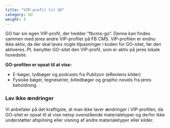 ```yaml
---
title: "VIP-profil til GO"
category: GO
weight: 9
---
```


GO har sin egen VIP-profil, der hedder ”fbcms-go”. Denne kan findes sammen med jeres andre VIP-profiler på FB CMS. 
VIP-profilen er endnu ikke aktiv, da der skal laves nogle tilpasninger i koden for GO-sitet, før den aktiveres. Pt. benytter GO-sitet den VIP-profil, som er aktiv på jeres lokale hovedsite.

**GO-profilen er opsat til at vise:** 
- E-bøger, lydbøger og podcasts fra Publizon (eReolens kilder)
- Fysiske bøger, tegneserier, billedbøger og graphic novels fra jeres beholdning


### Lav ikke ændringer ###

Vi anbefaler på det kraftigste, at man ikke laver ændringer i VIP-profilen, da GO-sitet er opsat til at vise netop ovenstående materialetyper og derfor ikke understøtter afspilning eller visning af andre materialetyper eller kilder. 
